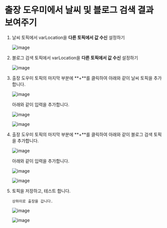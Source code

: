 # 출장 도우미에서 날씨 및 블로그 검색 결과 보여주기

1. 날씨 토픽에서 varLocation을 **다른 토픽에서 값 수신** 설정하기

    ![image](https://github.com/user-attachments/assets/9a511183-1e1e-4388-946f-4d5150098c85)

    

2. 블로그 검색 토픽에서 varLocation을 **다른 토픽에서 값 수신** 설정하기

    ![image](https://github.com/user-attachments/assets/73aac30c-3661-4572-8b7f-4e6a8139f70d)


3. 출장 도우미 토픽의 마지막 부분에 **+**를 클릭하여 아래와 같이 날씨 토픽을 추가합니다.

    ![image](https://github.com/user-attachments/assets/b4c4b010-0cdf-4dea-9452-fb80a92cb584)

    아래와 같이 입력을 추가합니다.

    ![image](https://github.com/user-attachments/assets/36e9f448-f86e-4e96-ad26-e3d78da42a4f)


    ![image](https://github.com/user-attachments/assets/fb4851e6-ce69-4e69-95e6-0c78e547ce87)

4. 출장 도우미 토픽의 마지막 부분에 **+**를 클릭하여 아래와 같이 블로그 검색 토픽을 추가합니다.

   ![image](https://github.com/user-attachments/assets/931ee182-b242-4391-bb55-42dacc9bf6ef)

   아래와 같이 입력을 추가합니다.

   ![image](https://github.com/user-attachments/assets/c0439e52-7403-44d0-8550-40cd592a9a76)

   ![image](https://github.com/user-attachments/assets/e2b8a195-9335-4b10-bbd8-7929c26dbc1b)

   
5. 토픽을 저장하고, 테스트 합니다.

    ```
    상하이로 출장을 갑니다.
    ```


   ![image](https://github.com/user-attachments/assets/fc971e5e-d339-40cf-b30e-599a5a4dfd2f)


   ![image](https://github.com/user-attachments/assets/b61a5800-0adc-467e-b6c3-ddc1f1fa7df3)


